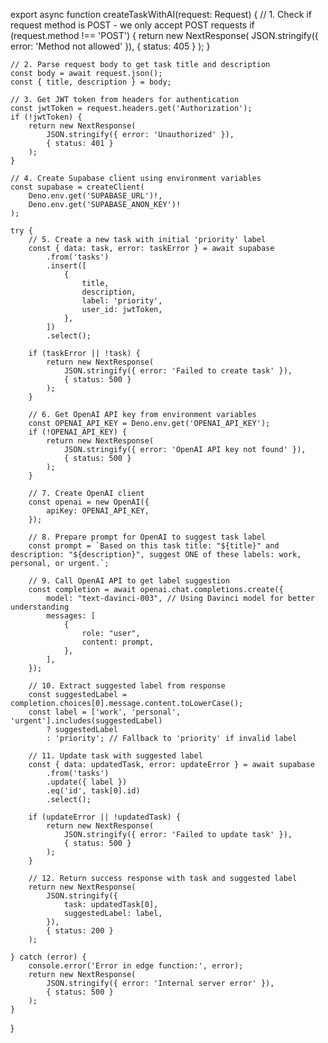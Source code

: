 export async function createTaskWithAI(request: Request) {
    // 1. Check if request method is POST - we only accept POST requests
    if (request.method !== 'POST') {
        return new NextResponse(
            JSON.stringify({ error: 'Method not allowed' }),
            { status: 405 }
        );
    }

    // 2. Parse request body to get task title and description
    const body = await request.json();
    const { title, description } = body;

    // 3. Get JWT token from headers for authentication
    const jwtToken = request.headers.get('Authorization');
    if (!jwtToken) {
        return new NextResponse(
            JSON.stringify({ error: 'Unauthorized' }),
            { status: 401 }
        );
    }

    // 4. Create Supabase client using environment variables
    const supabase = createClient(
        Deno.env.get('SUPABASE_URL')!,
        Deno.env.get('SUPABASE_ANON_KEY')!
    );

    try {
        // 5. Create a new task with initial 'priority' label
        const { data: task, error: taskError } = await supabase
            .from('tasks')
            .insert([
                {
                    title,
                    description,
                    label: 'priority',
                    user_id: jwtToken,
                },
            ])
            .select();

        if (taskError || !task) {
            return new NextResponse(
                JSON.stringify({ error: 'Failed to create task' }),
                { status: 500 }
            );
        }

        // 6. Get OpenAI API key from environment variables
        const OPENAI_API_KEY = Deno.env.get('OPENAI_API_KEY');
        if (!OPENAI_API_KEY) {
            return new NextResponse(
                JSON.stringify({ error: 'OpenAI API key not found' }),
                { status: 500 }
            );
        }

        // 7. Create OpenAI client
        const openai = new OpenAI({
            apiKey: OPENAI_API_KEY,
        });

        // 8. Prepare prompt for OpenAI to suggest task label
        const prompt = `Based on this task title: "${title}" and description: "${description}", suggest ONE of these labels: work, personal, or urgent.`;
        
        // 9. Call OpenAI API to get label suggestion
        const completion = await openai.chat.completions.create({
            model: "text-davinci-003", // Using Davinci model for better understanding
            messages: [
                {
                    role: "user",
                    content: prompt,
                },
            ],
        });

        // 10. Extract suggested label from response
        const suggestedLabel = completion.choices[0].message.content.toLowerCase();
        const label = ['work', 'personal', 'urgent'].includes(suggestedLabel) 
            ? suggestedLabel 
            : 'priority'; // Fallback to 'priority' if invalid label

        // 11. Update task with suggested label
        const { data: updatedTask, error: updateError } = await supabase
            .from('tasks')
            .update({ label })
            .eq('id', task[0].id)
            .select();

        if (updateError || !updatedTask) {
            return new NextResponse(
                JSON.stringify({ error: 'Failed to update task' }),
                { status: 500 }
            );
        }

        // 12. Return success response with task and suggested label
        return new NextResponse(
            JSON.stringify({
                task: updatedTask[0],
                suggestedLabel: label,
            }),
            { status: 200 }
        );

    } catch (error) {
        console.error('Error in edge function:', error);
        return new NextResponse(
            JSON.stringify({ error: 'Internal server error' }),
            { status: 500 }
        );
    }
}